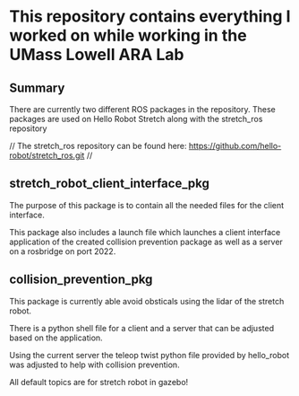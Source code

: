 # This repository contains everything I worked on while working in the UMass Lowell ARA Lab

## Summary
There are currently two different ROS packages in the repository. These packages are used on Hello Robot Stretch along with the stretch_ros repository 

//
The stretch_ros repository can be found here: https://github.com/hello-robot/stretch_ros.git
//

## stretch_robot_client_interface_pkg
The purpose of this package is to contain all the needed files for the client interface.

This package also includes a launch file which launches a client interface application of the created collision prevention package as well as a server on a rosbridge on port 2022.

## collision_prevention_pkg
This package is currently able avoid obsticals using the lidar of the stretch robot. 

There is a python shell file for a client and a server that can be adjusted based on the application.

Using the current server the teleop twist python file provided by hello_robot was adjusted to help with collision prevention.

All default topics are for stretch robot in gazebo!
